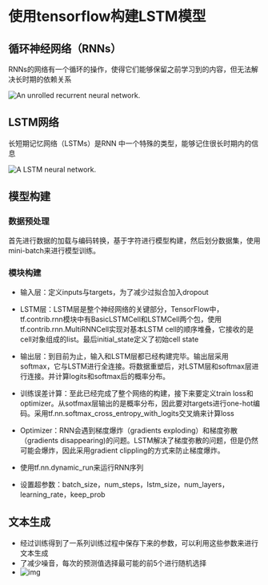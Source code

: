 # 使用tensorflow构建LSTM模型

## 循环神经网络（RNNs）

RNNs的网络有一个循环的操作，使得它们能够保留之前学习到的内容，但无法解决长时期的依赖关系

![An unrolled recurrent neural network.](http://colah.github.io/posts/2015-08-Understanding-LSTMs/img/RNN-unrolled.png)

## LSTM网络

长短期记忆网络（LSTMs）是RNN 中一个特殊的类型，能够记住很长时期内的信息

![A LSTM neural network.](http://colah.github.io/posts/2015-08-Understanding-LSTMs/img/LSTM3-chain.png)



## 模型构建

### 数据预处理

首先进行数据的加载与编码转换，基于字符进行模型构建，然后划分数据集，使用mini-batch来进行模型训练。

### 模块构建

- 输入层：定义inputs与targets，为了减少过拟合加入dropout
- LSTM层：LSTM层是整个神经网络的关键部分，TensorFlow中，tf.contrib.rnn模块中有BasicLSTMCell和LSTMCell两个包，使用tf.contrib.rnn.MultiRNNCell实现对基本LSTM cell的顺序堆叠，它接收的是cell对象组成的list。最后initial_state定义了初始cell state
- 输出层：到目前为止，输入和LSTM层都已经构建完毕。输出层采用softmax，它与LSTM进行全连接。将数据重塑后，对LSTM层和softmax层进行连接。并计算logits和softmax后的概率分布。
- 训练误差计算：至此已经完成了整个网络的构建，接下来要定义train loss和optimizer。从sotfmax层输出的是概率分布，因此要对targets进行one-hot编码。采用tf.nn.softmax_cross_entropy_with_logits交叉熵来计算loss
- Optimizer：RNN会遇到梯度爆炸（gradients exploding）和梯度弥散（gradients disappearing)的问题。LSTM解决了梯度弥散的问题，但是仍然可能会爆炸，因此采用gradient clippling的方式来防止梯度爆炸。
- 使用tf.nn.dynamic_run来运行RNN序列

- 设置超参数：batch_size，num_steps，lstm_size，num_layers，learning_rate，keep_prob

## 文本生成

- 经过训练得到了一系列训练过程中保存下来的参数，可以利用这些参数来进行文本生成
- 了减少噪音，每次的预测值选择最可能的前5个进行随机选择
- ![img](https://pic4.zhimg.com/80/v2-417e3c80e63e2edf66e1941b60aab8a3_hd.png)